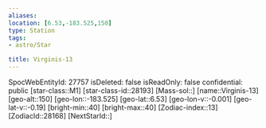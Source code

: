 ```yaml
---
aliases: 
location: [6.53,-183.525,150]
type: Station
tags:
- astro/Star

title: Virginis-13
---
```

SpocWebEntityId: 27757
isDeleted: false
isReadOnly: false
confidential: public
[star-class::M1]
[star-class-id::28193]
[Mass-sol::]
[name::Virginis-13]
[geo-alt::150]
[geo-lon::-183.525]
[geo-lat::6.53]
[geo-lon-v::-0.001]
[geo-lat-v::-0.19]
[bright-min::40]
[bright-max::40]
[Zodiac-index::13]
[ZodiacId::28168]
[NextStarId::]



